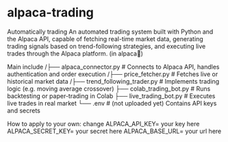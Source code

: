 # alpaca-trading
Automatically trading 
An automated trading system built with Python and the Alpaca API, capable of fetching real-time market data, generating trading signals based on trend-following strategies, and executing live trades through the Alpaca platform. (in alpaca🦙)

Main include
/├── alpaca_connector.py        # Connects to Alpaca API, handles authentication and order execution
/├── price_fetcher.py           # Fetches live or historical market data
/├── trend_following_trader.py  # Implements trading logic (e.g. moving average crossover)
├── colab_trading_bot.py       # Runs backtesting or paper-trading in Colab
├── live_trading_bot.py        # Executes live trades in real market
└── .env                       # (not uploaded yet) Contains API keys and secrets

How to apply to your own:
change ALPACA_API_KEY= your key here
ALPACA_SECRET_KEY= your secret here
ALPACA_BASE_URL= your url here
